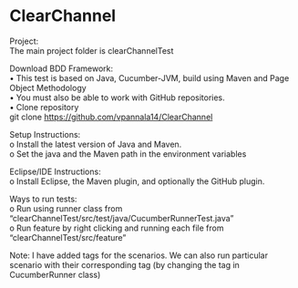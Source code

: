 # ClearChannel    


Project:    
The main project folder is clearChannelTest    

Download BDD Framework:     
•	This test is based on Java, Cucumber-JVM, build using Maven and Page Object Methodology    
•	You must also be able to work with GitHub repositories.    
•	Clone repository  
     git clone https://github.com/vpannala14/ClearChannel  
     
Setup Instructions:  
o	Install the latest version of Java and Maven.  
o	Set the java and the Maven path in the environment variables  

Eclipse/IDE Instructions:  
o	Install Eclipse, the Maven plugin, and optionally the GitHub plugin.  

Ways to run tests:  
o	Run using runner class from “clearChannelTest/src/test/java/CucumberRunnerTest.java”  
o	Run feature by right clicking and running each file from  “clearChannelTest/src/feature”    


Note: I have added tags for the scenarios. We can also run particular scenario with their corresponding tag (by changing the tag in CucumberRunner class)    

